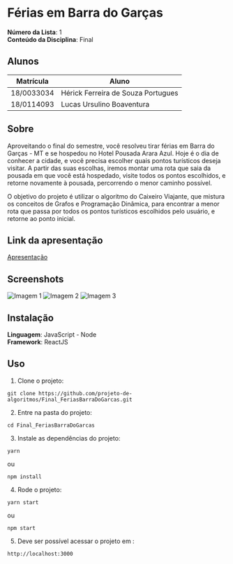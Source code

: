 # Férias em Barra do Garças

**Número da Lista**: 1<br>
**Conteúdo da Disciplina**: Final<br>

## Alunos
|Matrícula | Aluno |
| -- | -- |
| 18/0033034  |  Hérick Ferreira de Souza Portugues |
| 18/0114093  |  Lucas Ursulino Boaventura |

## Sobre
Aproveitando o final do semestre, você resolveu tirar férias em Barra do Garças - MT e se hospedou no Hotel Pousada Arara Azul. Hoje é o dia de conhecer a cidade, e você precisa escolher quais pontos turísticos deseja visitar. A partir das suas escolhas, iremos montar uma rota que saia da pousada em que você está hospedado, visite todos os pontos escolhidos, e retorne novamente à pousada, percorrendo o menor caminho possível.

O objetivo do projeto é utilizar o algoritmo do Caixeiro Viajante, que mistura os conceitos de Grafos e Programação Dinâmica, para encontrar a menor rota que passa por todos os pontos turísticos escolhidos pelo usuário, e retorne ao ponto inicial.

## Link da apresentação
[Apresentação](./apresentacao-LucasHerick.mp4)

## Screenshots
![Imagem 1](https://cdn.discordapp.com/attachments/873996820471251016/1072335924052119654/Screenshot_from_2023-02-06_22-55-55.png)
![Imagem 2](https://cdn.discordapp.com/attachments/873996820471251016/1072335924341518396/Screenshot_from_2023-02-06_22-56-17.png)
![Imagem 3](https://cdn.discordapp.com/attachments/873996820471251016/1072336957021106187/image.png)

## Instalação
**Linguagem**: JavaScript - Node<br>
**Framework**: ReactJS<br>

## Uso
1. Clone o projeto:
```
git clone https://github.com/projeto-de-algoritmos/Final_FeriasBarraDoGarcas.git
```

2. Entre na pasta do projeto:
```
cd Final_FeriasBarraDoGarcas
```

3. Instale as dependências do projeto:
```
yarn
```
ou
```
npm install
```

4. Rode o projeto:
```
yarn start
```
ou
```
npm start
```

5. Deve ser possível acessar o projeto em :
```
http://localhost:3000
```

